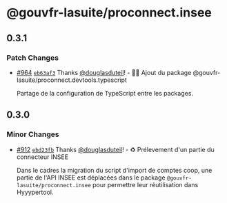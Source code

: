 # @gouvfr-lasuite/proconnect.insee

## 0.3.1

### Patch Changes

- [#964](https://github.com/numerique-gouv/moncomptepro/pull/964) [`eb63af3`](https://github.com/numerique-gouv/moncomptepro/commit/eb63af3bf33139adece820c1cfadf3ee387713f1) Thanks [@douglasduteil](https://github.com/douglasduteil)! - 🧑‍💻 Ajout du package @gouvfr-lasuite/proconnect.devtools.typescript

  Partage de la configuration de TypeScript entre les packages.

## 0.3.0

### Minor Changes

- [#912](https://github.com/numerique-gouv/moncomptepro/pull/912) [`ebd23fb`](https://github.com/numerique-gouv/moncomptepro/commit/ebd23fbda12f054b5b07bf7a75fd838ba9a0638b) Thanks [@douglasduteil](https://github.com/douglasduteil)! - ♻️ Prélevement d'un partie du connecteur INSEE

  Dans le cadres la migration du script d'import de comptes coop, une partie de l'API INSEE est déplacées dans le package `@gouvfr-lasuite/proconnect.insee` pour permettre leur réutilisation dans Hyyypertool.
